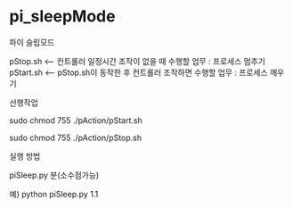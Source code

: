 # pi_sleepMode
파이 슬립모드

pStop.sh <-- 컨트롤러 일정시간 조작이 없을 때 수행할 업무 : 프로세스 멈추기
pStart.sh <-- pStop.sh이 동작한 후 컨트롤러 조작하면 수행할 업무 : 프로세스 깨우기



선행작업

sudo chmod 755 ./pAction/pStart.sh

sudo chmod 755 ./pAction/pStop.sh

실행 방법

piSleep.py 분(소수점가능)


예) python piSleep.py 1.1


